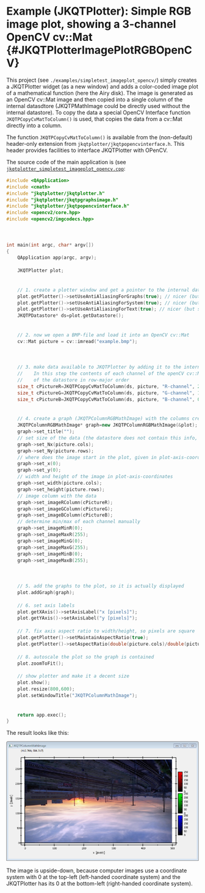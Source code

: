 # Example (JKQTPlotter): Simple RGB image plot, showing a 3-channel OpenCV cv::Mat {#JKQTPlotterImagePlotRGBOpenCV}
This project (see `./examples/simpletest_imageplot_opencv/`) simply creates a JKQTPlotter widget (as a new window) and adds a color-coded image plot of a mathematical function (here the Airy disk). The image is generated as an OpenCV cv::Mat image and then copied into a single column of the internal datasdtore (JKQTPMathImage could be directly used without the internal datastore). 
To copy the data a special OpenCV Interface function `JKQTPCopyCvMatToColumn()` is used, that copies the data from a cv::Mat directly into a column. 

The function `JKQTPCopyCvMatToColumn()` is available from the (non-default) header-only extension from `jkqtplotter/jkqtpopencvinterface.h`. This header provides facilities to interface JKQTPlotter with OPenCV.

The source code of the main application is (see [`jkqtplotter_simpletest_imageplot_opencv.cpp`](../simpletest_imageplot_opencv/jkqtplotter_simpletest_imageplot_opencv.cpp):
```.cpp
#include <QApplication>
#include <cmath>
#include "jkqtplotter/jkqtplotter.h"
#include "jkqtplotter/jkqtpgraphsimage.h"
#include "jkqtplotter/jkqtpopencvinterface.h"
#include <opencv2/core.hpp>
#include <opencv2/imgcodecs.hpp>



int main(int argc, char* argv[])
{
    QApplication app(argc, argv);

    JKQTPlotter plot;


    // 1. create a plotter window and get a pointer to the internal datastore (for convenience)
    plot.getPlotter()->setUseAntiAliasingForGraphs(true); // nicer (but slower) plotting
    plot.getPlotter()->setUseAntiAliasingForSystem(true); // nicer (but slower) plotting
    plot.getPlotter()->setUseAntiAliasingForText(true); // nicer (but slower) text rendering
    JKQTPDatastore* ds=plot.getDatastore();


    // 2. now we open a BMP-file and load it into an OpenCV cv::Mat
    cv::Mat picture = cv::imread("example.bmp");



    // 3. make data available to JKQTPlotter by adding it to the internal datastore.
    //    In this step the contents of each channel of the openCV cv::Mat is copied into a column
    //    of the datastore in row-major order
    size_t cPictureR=JKQTPCopyCvMatToColumn(ds, picture, "R-channel", 2);
    size_t cPictureG=JKQTPCopyCvMatToColumn(ds, picture, "G-channel", 1);
    size_t cPictureB=JKQTPCopyCvMatToColumn(ds, picture, "B-channel", 0);


    // 4. create a graph (JKQTPColumnRGBMathImage) with the columns created above as data
    JKQTPColumnRGBMathImage* graph=new JKQTPColumnRGBMathImage(&plot);
    graph->set_title("");
    // set size of the data (the datastore does not contain this info, as it only manages 1D columns of data and this is used to assume a row-major ordering
    graph->set_Nx(picture.cols);
    graph->set_Ny(picture.rows);
    // where does the image start in the plot, given in plot-axis-coordinates (bottom-left corner)
    graph->set_x(0);
    graph->set_y(0);
    // width and height of the image in plot-axis-coordinates
    graph->set_width(picture.cols);
    graph->set_height(picture.rows);
    // image column with the data
    graph->set_imageRColumn(cPictureR);
    graph->set_imageGColumn(cPictureG);
    graph->set_imageBColumn(cPictureB);
    // determine min/max of each channel manually
    graph->set_imageMinR(0);
    graph->set_imageMaxR(255);
    graph->set_imageMinG(0);
    graph->set_imageMaxG(255);
    graph->set_imageMinB(0);
    graph->set_imageMaxB(255);



    // 5. add the graphs to the plot, so it is actually displayed
    plot.addGraph(graph);

    // 6. set axis labels
    plot.getXAxis()->setAxisLabel("x [pixels]");
    plot.getYAxis()->setAxisLabel("y [pixels]");

    // 7. fix axis aspect ratio to width/height, so pixels are square
    plot.getPlotter()->setMaintainAspectRatio(true);
    plot.getPlotter()->setAspectRatio(double(picture.cols)/double(picture.rows));

    // 8. autoscale the plot so the graph is contained
    plot.zoomToFit();

    // show plotter and make it a decent size
    plot.show();
    plot.resize(800,600);
    plot.setWindowTitle("JKQTPColumnMathImage");


    return app.exec();
}

```
The result looks like this:

![jkqtplotter_simpletest_imageplot](../../screenshots/jkqtplotter_simpletest_rgbimageplot_opencv.png)

The image is upside-down, because computer images use a coordinate system with 0 at the top-left (left-handed coordinate system) and the JKQTPlotter has its 0 at the bottom-left (right-handed coordinate system).


